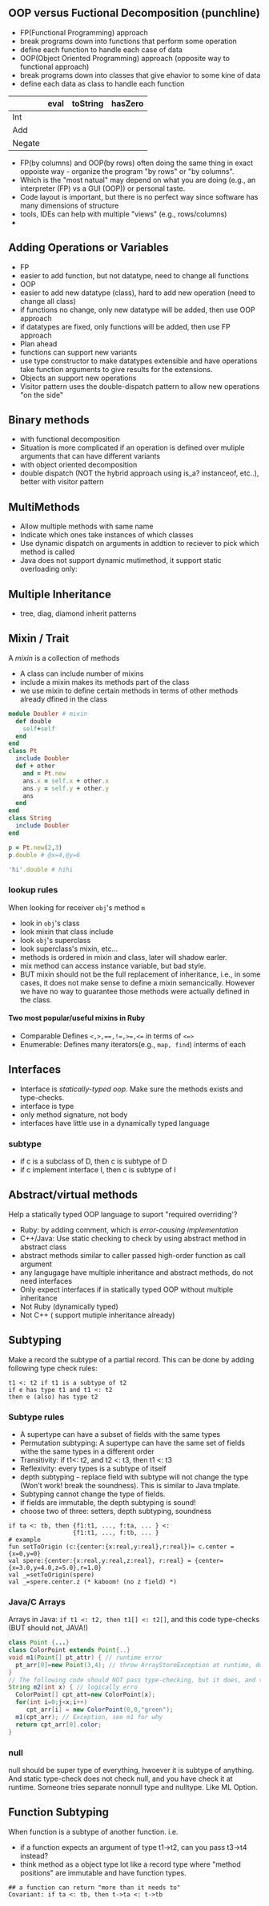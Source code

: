 ## OOP versus Fuctional Decomposition (punchline)
* FP(Functional Programming) approach
 * break programs down into functions that perform some operation
 * define each function to handle each case of data
* OOP(Object Oriented Programming) approach (opposite way to functional approach)
 * break programs down into classes that give ehavior to some kine of data
 * define each data as class to handle each function

|      | eval | toString | hasZero |
|------|------|----------|---------|
| Int  ||||
| Add  ||||
| Negate ||||

* FP(by columns) and OOP(by rows) often doing the same thing in exact oppoiste way - organize the program "by rows" or "by columns".
* Which is the "most natual" may depend on what you are doing (e.g., an interpreter (FP) vs a GUI (OOP)) or personal taste.
* Code layout is important, but there is no perfect way since software has many dimensions of structure
 * tools, IDEs can help with multiple "views" (e.g., rows/columns)
 * 

## Adding Operations or Variables
* FP
 * easier to add function, but not datatype, need to change all functions
* OOP
 * easier to add new datatype (class), hard to add new operation (need to change all class)
* if functions no change, only new datatype will be added, then use OOP approach
* if datatypes are fixed, only functions will be added, then use FP approach
* Plan ahead
 * functions can support new variants
  * use type constructor to make datatypes extensible and have operations take function arguments to give results for the extensions.
 * Objects an support new operations
  * Visitor pattern uses the double-dispatch pattern to allow new operations "on the side"

## Binary methods 
* with functional decomposition
 * Situation is more complicated if an operation is defined over muliple arguments that can have different variants
* with object oriented decomposition
 * double dispatch (NOT the hybrid approach using is_a? instanceof, etc..), better with visitor pattern

## MultiMethods
* Allow multiple methods with same name
* Indicate which ones take instances of which classes
* Use dynamic dispatch on arguments in addtion to reciever to pick which method is called
* Java does not support dynamic mutimethod, it support static overloading only:

## Multiple Inheritance
* tree, diag, diamond inherit patterns

## Mixin / Trait
A *mixin* is a collection of methods
* A class can include number of mixins
* include a mixin makes its methods part of the class
* we use mixin to define certain methods in terms of other methods already dfined in the class
```ruby
module Doubler # mixin
  def double
    self+self
  end
end
class Pt
  include Doubler
  def + other
    and = Pt.new
    ans.x = self.x + other.x
    ans.y = self.y + other.y
    ans
  end
end
class String
  include Doubler
end

p = Pt.new(2,3)
p.double # @x=4,@y=6

'hi'.double # hihi
```

### lookup rules
When looking for receiver `obj`'s method `m`
* look in `obj`'s class
* look mixin that class include
* look `obj`'s superclass
* look superclass's mixin, etc...
* methods is ordered in mixin and class, later will shadow earler.
* mix method can access instance variable, but bad style.
* BUT mixin should not be the full replacement of inheritance, i.e., in some cases, it does not make sense to define a mixin semancically. However we have no way to guarantee those methods were actually defined in the class.

#### Two most popular/useful mixins in Ruby
* Comparable Defines `<,>,==,!=,>=,<=` in terms of `<=>`
* Enumerable: Defines many iterators(e.g., `map, find`) interms of each

## Interfaces
* Interface is *statically-typed oop*. Make sure the methods exists and type-checks. 
* interface is type
 * only method signature, not body
 * interfaces have little use in a dynamically typed language
### subtype
* if c is a subclass of D, then c is subtype of D
* if c implement interface I, then c is subtype of I

## Abstract/virtual methods
Help a statically typed OOP language to suport "required overriding'?
* Ruby: by adding comment, which is *error-causing implementation*
* C++/Java: Use static checking to check by using abstract method in abstract class
 * abstract methods similar to caller passed high-order function as call argument
* any langugage have multiple inheritance and abstract methods, do not need interfaces
* Only expect interfaces if in statically typed OOP without multiple inheritance
 * Not Ruby (dynamically typed)
 * Not C++ ( support mutiple inheritance already)

## Subtyping
Make a record the subtype of a partial record. This can be done by adding following type check rules:
```
t1 <: t2 if t1 is a subtype of t2
if e has type t1 and t1 <: t2
then e (also) has type t2
```
### Subtype rules
* A supertype can have a subset of fields with the same types
* Permutation subtyping: A supertype can have the same set of fields withe the same types in a different order
* Transitivity: if t1<: t2, and t2 <: t3, then t1 <: t3
* Reflexivity: every types is a subtype of itself
* depth subtyping - replace field with subtype will not change the type (Won't work! break the soundness). This is similar to Java tmplate.
 * Subtyping cannot change the type of fields.
 * if fields are immutable, the depth subtyping is sound!
 * choose two of three: setters, depth subtyping, soundness
```
if ta <: tb, then {f1:t1, ..., f:ta, ... } <:
                  {f1:t1, ..., f:tb, ... }
# example
fun setToOrigin (c:{center:{x:real,y:real},r:real})= c.center = {x=0,y=0}
val spere:{center:{x:real,y:real,z:real}, r:real} = {center={x=3.0,y=4.0,z=5.0},r=1.0}
val _=setToOrigin(spere)
val _=spere.center.z (* kaboom! (no z field) *)
```

### Java/C Arrays
Arrays in Java: `if t1 <: t2, then t1[] <: t2[]`, and this code type-checks (BUT should not, JAVA!)
```Java
class Point {...}
class ColorPoint extends Point{..}
void m1(Point[] pt_attr) { // runtime error
  pt_arr[0]=new Point(3,4); // throw ArrayStoreException at runtime, does not allow store super type.
}
// The following code should NOT pass type-checking, but it does, and throw runtime exception.
String m2(int x) { // logically erro
  ColorPoint[] cpt_att=new ColorPoint[x];
  for(int i=0;j<x;i++)
     cpt_arr[i] = new ColorPoint(0,0,"green");
  m1(cpt_arr); // Exception, see m1 for why
  return cpt_arr[0].color;
}
```
### null
null should be super type of everything, hwoever it is subtype of anything. And static type-check does not check null, and you have check it at runtime.
Someone tries separate nonnull type and nulltype. Like ML Option.

## Function Subtyping
When function is a subtype of another function. i.e.
* if a function expects an argument of type t1->t2, can you pass t3->t4 instead?
* think method as a object type lot like a record type where "method positions" are immutable and have function types.
```
## a function can return "more than it needs to"
Covariant: if ta <: tb, then t->ta <: t->tb 
```

